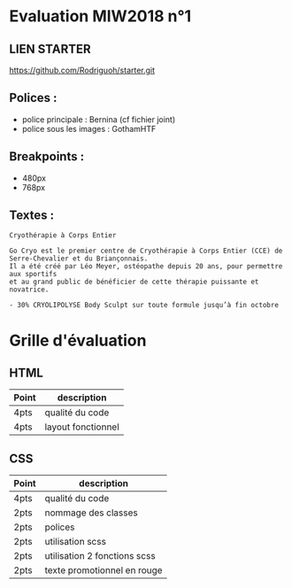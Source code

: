 # Evaluation MIW2018 n°1


## LIEN STARTER 

https://github.com/Rodriguoh/starter.git

## Polices :
* police principale : Bernina (cf fichier joint)
* police sous les images : GothamHTF

## Breakpoints :
* 480px
* 768px

## Textes :
```
Cryothérapie à Corps Entier
```
```
Go Cryo est le premier centre de Cryothérapie à Corps Entier (CCE) de Serre-Chevalier et du Briançonnais.
Il a été créé par Léo Meyer, ostéopathe depuis 20 ans, pour permettre aux sportifs
et au grand public de bénéficier de cette thérapie puissante et novatrice.
```
```
- 30% CRYOLIPOLYSE Body Sculpt sur toute formule jusqu’à fin octobre
```

# Grille d'évaluation

## HTML
|Point|description|
|-----|-----------|
|4pts |qualité du code|
|4pts | layout fonctionnel|

## CSS
|Point|description|
|-----|-----------|
|4pts |qualité du code|
|2pts |nommage des classes|
|2pts |polices|
|2pts |utilisation scss|
|2pts |utilisation 2 fonctions scss|
|2pts |texte promotionnel en rouge|


